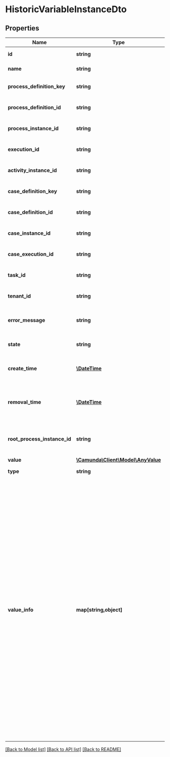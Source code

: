 # HistoricVariableInstanceDto

## Properties
Name | Type | Description | Notes
------------ | ------------- | ------------- | -------------
**id** | **string** | The id of the variable instance. | [optional] 
**name** | **string** | The name of the variable instance. | [optional] 
**process_definition_key** | **string** | The key of the process definition the variable instance belongs to. | [optional] 
**process_definition_id** | **string** | The id of the process definition the variable instance belongs to. | [optional] 
**process_instance_id** | **string** | The process instance id the variable instance belongs to. | [optional] 
**execution_id** | **string** | The execution id the variable instance belongs to. | [optional] 
**activity_instance_id** | **string** | The id of the activity instance in which the variable is valid. | [optional] 
**case_definition_key** | **string** | The key of the case definition the variable instance belongs to. | [optional] 
**case_definition_id** | **string** | The id of the case definition the variable instance belongs to. | [optional] 
**case_instance_id** | **string** | The case instance id the variable instance belongs to. | [optional] 
**case_execution_id** | **string** | The case execution id the variable instance belongs to. | [optional] 
**task_id** | **string** | The id of the task the variable instance belongs to. | [optional] 
**tenant_id** | **string** | The id of the tenant that this variable instance belongs to. | [optional] 
**error_message** | **string** | An error message in case a Java Serialized Object could not be de-serialized. | [optional] 
**state** | **string** | The current state of the variable. Can be &#x27;CREATED&#x27; or &#x27;DELETED&#x27;. | [optional] 
**create_time** | [**\DateTime**](\DateTime.md) | The time the variable was inserted. [Default format](https://docs.camunda.org/manual/7.21/reference/rest/overview/date-format/) &#x60;yyyy-MM-dd&#x27;T&#x27;HH:mm:ss.SSSZ&#x60;. | [optional] 
**removal_time** | [**\DateTime**](\DateTime.md) | The time after which the variable should be removed by the History Cleanup job. [Default format](https://docs.camunda.org/manual/7.21/reference/rest/overview/date-format/) &#x60;yyyy-MM-dd&#x27;T&#x27;HH:mm:ss.SSSZ&#x60;. | [optional] 
**root_process_instance_id** | **string** | The process instance id of the root process instance that initiated the process containing this variable. | [optional] 
**value** | [**\Camunda\Client\Model\AnyValue**](AnyValue.md) |  | [optional] 
**type** | **string** | The value type of the variable. | [optional] 
**value_info** | **map[string,object]** | A JSON object containing additional, value-type-dependent properties. For serialized variables of type Object, the following properties can be provided:  * &#x60;objectTypeName&#x60;: A string representation of the object&#x27;s type name. * &#x60;serializationDataFormat&#x60;: The serialization format used to store the variable.  For serialized variables of type File, the following properties can be provided:  * &#x60;filename&#x60;: The name of the file. This is not the variable name but the name that will be used when downloading the file again. * &#x60;mimetype&#x60;: The MIME type of the file that is being uploaded. * &#x60;encoding&#x60;: The encoding of the file that is being uploaded.  The following property can be provided for all value types:  * &#x60;transient&#x60;: Indicates whether the variable should be transient or not. See [documentation](https://docs.camunda.org/manual/7.21/user-guide/process-engine/variables#transient-variables) for more informations. (Not applicable for &#x60;decision-definition&#x60;, &#x60; /process-instance/variables-async&#x60;, and &#x60;/migration/executeAsync&#x60; endpoints) | [optional] 

[[Back to Model list]](../../README.md#documentation-for-models) [[Back to API list]](../../README.md#documentation-for-api-endpoints) [[Back to README]](../../README.md)

